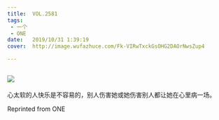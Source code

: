 ```yaml
---
title:	VOL.2581
tags:
 - 一个
 - ONE
date:	2019/10/31 1:39:19
cover:	http://image.wufazhuce.com/Fk-VIRwTxckGsOHG2DAOrNwsZup4

---
```

![](http://image.wufazhuce.com/Fk-VIRwTxckGsOHG2DAOrNwsZup4)
---

心太软的人快乐是不容易的，别人伤害她或她伤害别人都让她在心里病一场。
 
Reprinted from ONE
